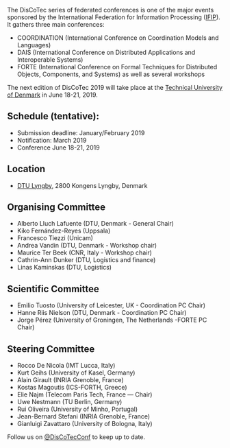 The DisCoTec series of federated conferences is one of the major events sponsored by the International Federation for Information Processing ([IFIP](www.ifip.org)). It gathers three main conferences:
* COORDINATION (International Conference on Coordination Models and Languages)
* DAIS (International Conference on Distributed Applications and Interoperable Systems)
* FORTE (International Conference on Formal Techniques for Distributed Objects, Components, and Systems)
as well as several workshops 

The next edition of DisCoTec 2019 will take place at the [Technical University of Denmark](www.dtu.dk) in June 18-21, 2019.

## Schedule (tentative):
* Submission deadline: January/February 2019
* Notification: March 2019
* Conference June 18-21, 2019

## Location
* [DTU Lyngby](https://www.google.com/maps/place/Danmarks+Tekniske+Universitet/@55.7855742,12.5191923,17z/data=!3m1!4b1!4m5!3m4!1s0x46524e6328b8bd5d:0xcf045cde0449c6c5!8m2!3d55.7855742!4d12.521381), 2800 Kongens Lyngby, Denmark

## Organising Committee
* Alberto Lluch Lafuente (DTU, Denmark - General Chair)
* Kiko Fernández-Reyes (Uppsala)
* Francesco Tiezzi (Unicam)
* Andrea Vandin (DTU, Denmark - Workshop chair)
* Maurice Ter Beek (CNR, Italy - Workshop chair)
* Cathrin-Ann Dunker (DTU, Logistics and finance)
* Linas Kaminskas (DTU, Logistics)

## Scientific Committee
* Emilio Tuosto (University of Leicester, UK - Coordination PC Chair)
* Hanne Riis Nielson (DTU, Denmark - Coordination PC Chair)
* Jorge Pérez (University of Groningen, The Netherlands -FORTE PC Chair)

## Steering Committee
* Rocco De Nicola (IMT Lucca, Italy)
* Kurt Geihs (University of Kasel, Germany)
* Alain Girault (INRIA Grenoble, France)
* Kostas Magoutis (ICS-FORTH, Greece)
* Elie Najm (Telecom Paris Tech, France — Chair)
* Uwe Nestmann (TU Berlin, Germany)
* Rui Oliveira (University of Minho, Portugal)
* Jean-Bernard Stefani (INRIA Grenoble, France)
* Gianluigi Zavattaro (University of Bologna, Italy)

Follow us on [@DisCoTecConf](https://twitter.com/DisCoTecConf) to keep up to date.

